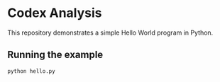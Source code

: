 # Codex Analysis

This repository demonstrates a simple Hello World program in Python.

## Running the example

```bash
python hello.py
```
